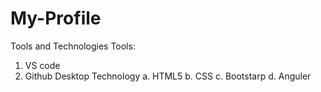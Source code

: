 # My-Profile

Tools and Technologies
Tools:
  1. VS code
  2. Github Desktop
  Technology
    a. HTML5
    b. CSS
    c. Bootstarp
    d. Anguler
